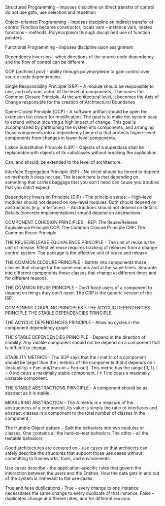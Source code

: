 Structured Programming - imposes discipline on direct transfer of control
do not use goto, use selection and repetition

Object–oriented Programming - imposes discipline on indirect transfer of control
Function became constructor, locals vars – instance vars, nested functions – methods.
Polymorphism through disciplined use of function pointers

Functional Programming - imposes discipline upon assignment

Dependency Inversion - when directions of the source code dependency and the flow of control can be different

OOP (architect pov) - ability through polymorphism to gain control over source code dependencies

Single Responsibility Principle (SRP) - A module should be responsible to one, and only one, actor.
At the level of components, it becomes the Common Closure Principle.
At the architectural level, it becomes the Axis of Change responsible for the creation of Architectural Boundaries

Open–Closed Principle (OCP) - A software artifact should be open for extension but closed for modification.
The goal is to make the system easy to extend without incurring a high impact of change. This goal is accomplished by partitioning the system into components, and arranging those components into a dependency hierarchy that protects higher–level components from changes in lower–level components.

Liskov Substitution Principle (LSP) - Objects of a superclass shall be replaceable with objects of its subclasses without breaking the application.

Can, and should, be extended to the level of architecture.

Interface Segregation Principle (ISP) - No client should be forced to depend on methods it does not use.
The lesson here is that depending on something that carries baggage that you don’t need can cause you troubles that you didn’t expect.

Dependency Inversion Principle (DIP) - The principle states:
– High–level modules should not depend on low–level modules. Both should depend on abstractions (e.g., interfaces).
– Abstractions should not depend on details. Details (concrete implementations) should depend on abstractions.

COMPONENT COHESION PRINCIPLES - REP: The Reuse/Release Equivalence Principle
CCP: The Common Closure Principle
CRP: The Common Reuse Principle

THE REUSE/RELEASE EQUIVALENCE PRINCIPLE - The unit of reuse is the unit of release. Effective reuse requires tracking of releases from a change control system. The package is the effective unit of reuse and release

THE COMMON CLOSURE PRINCIPLE - Gather into components those classes that change for the same reasons and at the same times. Separate into different components those classes that change at different times and for different reasons.

THE COMMON REUSE PRINCIPLE - Don’t force users of a component to depend on things they don’t need.
The CRP is the generic version of the ISP.

COMPONENT COUPLING PRINCIPLES - THE ACYCLIC DEPENDENCIES PRINCIPLE
THE STABLE DEPENDENCIES PRINCIPLE

THE ACYCLIC DEPENDENCIES PRINCIPLE - Allow no cycles in the component dependency graph

THE STABLE DEPENDENCIES PRINCIPLE - Depend in the direction of stability. Any volatile component should not be depend on a component that is difficult to change.

STABILITY METRICS - The SDP says that the I metric of a component should be larger than the I metrics of the components that it depends on.I (Instability) = Fan–out/(Fan–in + Fan–out). This metric has the range [0, 1]. I = 0 indicates a maximally stable component. I = 1 indicates a maximally unstable component.

THE STABLE ABSTRACTIONS PRINCIPLE - A component should be as abstract as it is stable.

MEASURING ABSTRACTION - The A metric is a measure of the abstractness of a component. Its value is simply the ratio of interfaces and abstract classes in a component to the total number of classes in the component.

The Humble Object pattern - Split the behaviors into two modules or classes. One contains all the hard–to–test behaviors
The other – all the testable behaviors

Good architectures are centered on - use cases so that architects can safely describe the structures that support those use cases without committing to frameworks, tools, and environments

Use cases describe - the application–specific rules that govern the interaction between the users and the Entities. How the data gets in and out of the system is irrelevant to the use cases

True and false duplications - True – every change to one instance necessitates the same change to every duplicate of that instance.
False – duplicates change at different rates, and for different reasons

